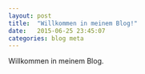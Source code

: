 ```yaml
---
layout: post
title:  "Willkommen in meinem Blog!"
date:   2015-06-25 23:45:07
categories: blog meta
---
```

Willkommen in meinem Blog.

